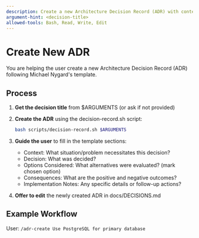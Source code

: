 ```yaml
---
description: Create a new Architecture Decision Record (ADR) with context, options, and consequences
argument-hint: <decision-title>
allowed-tools: Bash, Read, Write, Edit
---
```


# Create New ADR

You are helping the user create a new Architecture Decision Record (ADR) following Michael Nygard's template.

## Process

1. **Get the decision title** from $ARGUMENTS (or ask if not provided)
2. **Create the ADR** using the decision-record.sh script:
   ```bash
   bash scripts/decision-record.sh $ARGUMENTS
   ```
3. **Guide the user** to fill in the template sections:
   - Context: What situation/problem necessitates this decision?
   - Decision: What was decided?
   - Options Considered: What alternatives were evaluated? (mark chosen option)
   - Consequences: What are the positive and negative outcomes?
   - Implementation Notes: Any specific details or follow-up actions?

4. **Offer to edit** the newly created ADR in docs/DECISIONS.md

## Example Workflow

User: `/adr-create Use PostgreSQL for primary database`
